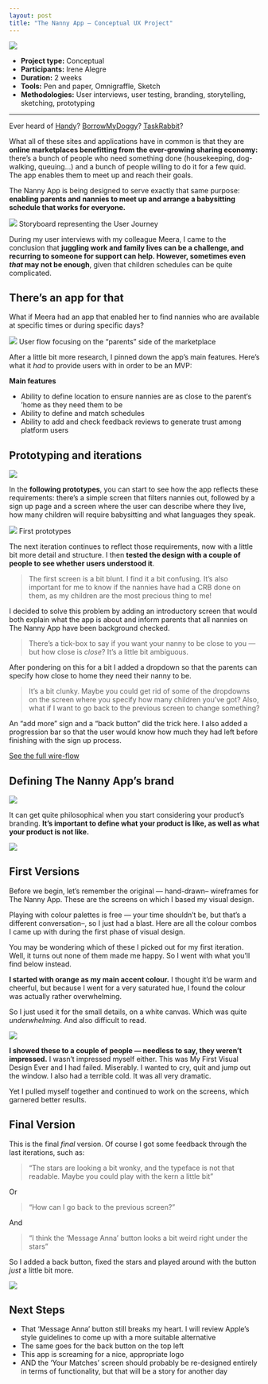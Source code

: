 ```yaml
---
layout: post
title: "The Nanny App — Conceptual UX Project"
---
```


![](images/case_studies/nanny_app/thumbnail.png)


* **Project type:** Conceptual
* **Participants:** Irene Alegre
* **Duration:** 2 weeks
* **Tools:** Pen and paper, Omnigraffle, Sketch
* **Methodologies:** User interviews, user testing, branding, storytelling, sketching, prototyping


----

Ever heard of [Handy](https://www.handy.com/)?
[BorrowMyDoggy](https://www.borrowmydoggy.com/)?
[TaskRabbit](https://www.taskrabbit.co.uk/)?

What all of these sites and applications have in common is that they are **online marketplaces benefitting from the ever-growing sharing economy:** there’s
a bunch of people who need something done (housekeeping, dog-walking, queuing…)
and a bunch of people willing to do it for a few quid. The app enables them to
meet up and reach their goals.

The Nanny App is being designed to serve exactly that same purpose: **enabling
parents and nannies to meet up and arrange a babysitting schedule that works for
everyone.**

![](images/case_studies/nanny_app/story_board.png)
<span class="figcaption_hack">Storyboard representing the User Journey</span>

During my user interviews with my colleague Meera, I came to the conclusion
that **juggling work and family lives can be a challenge, and recurring to
someone for support can help. However, sometimes even *that* may not be enough**,
given that children schedules can be quite complicated.

## There’s an app for that

What if Meera had an app that enabled her to find nannies who are available at
specific times or during specific days?

![](images/case_studies/nanny_app/user_flow.png)
<span class="figcaption_hack">User flow focusing on the “parents” side of the marketplace</span>

After a little bit more research, I pinned down the app’s main features. Here’s
what it *had* to provide users with in order to be an MVP:

**Main features**

* Ability to define location to ensure nannies are as close to the parent‘s ’home
as they need them to be
* Ability to define and match schedules
* Ability to add and check feedback reviews to generate trust among platform users

## **Prototyping and iterations**

![](images/case_studies/nanny_app/iterations_photo.jpeg)

In the **following prototypes**, you can start to see how the app reflects these
requirements: there’s a simple screen that filters nannies out, followed by a
sign up page and a screen where the user can describe where they live, how many
children will require babysitting and what languages they speak.

![](images/case_studies/nanny_app/sketches.png)
<span class="figcaption_hack">First prototypes</span>

The next iteration continues to reflect those requirements, now with a little
bit more detail and structure. I then **tested the design with a couple of
people to see whether users understood it**.

> The first screen is a bit blunt. I find it a bit confusing. It’s also important
> for me to know if the nannies have had a CRB done on them, as my children are
the most precious thing to me!

I decided to solve this problem by adding an introductory screen that would both
explain what the app is about and inform parents that all nannies on The Nanny
App have been background checked.

> There’s a tick-box to say if you want your nanny to be close to you — but how
> close is *close*? It’s a little bit ambiguous.

After pondering on this for a bit I added a dropdown so that the parents can specify how close to home they need
their nanny to be.

> It’s a bit clunky. Maybe you could get rid of some of the dropdowns on the
> screen where you specify how many children you’ve got? Also, what if I want to
go back to the previous screen to change something?

An “add more” sign and a “back button” did the trick here. I also added a
progression bar so that the user would know how much they had left before
finishing with the sign up process.

[See the full
wire-flow](https://drive.google.com/open?id=0B9_hamWwtU2dQzNwakxFNkJqXzQ)

## Defining The Nanny App’s brand

![](images/case_studies/nanny_app/mood_board.png)

It can get quite philosophical when you start considering your product’s
branding. **It’s important to define what your product is like, as well as what
your product is not like.**

![](images/case_studies/nanny_app/branding.png)

## First Versions

Before we begin, let’s remember the original — hand-drawn– wireframes for The
Nanny App. These are the screens on which I based my visual design.

Playing with colour palettes is free — your time shouldn’t be, but that’s a
different conversation–, so I just had a blast. Here are all the colour combos I
came up with during the first phase of visual design.

You may be wondering which of these I picked out for my first iteration. Well,
it turns out none of them made me happy. So I went with what you’ll find below
instead.

**I started with orange as my main accent colour.** I thought it’d be warm and
cheerful, but because I went for a very saturated hue, I found the colour was
actually rather overwhelming.

So I just used it for the small details, on a white canvas. Which was quite
*underwhelming*. And also difficult to read.

![](images/case_studies/nanny_app/first_design.png)


**I showed these to a couple of people — needless to say, they weren’t
impressed.** I wasn’t impressed myself either. This was My First Visual Design
Ever and I had failed. Miserably. I wanted to cry, quit and jump out the window.
I also had a terrible cold. It was all very dramatic.

Yet I pulled myself together and continued to work on the screens, which
garnered better results.

## Final Version

This is the final *final* version. Of course I got some feedback through the
last iterations, such as:

> “The stars are looking a bit wonky, and the typeface is not that readable. Maybe
> you could play with the kern a little bit”

Or

> “How can I go back to the previous screen?”

And

> “I think the ‘Message Anna’ button looks a bit weird right under the stars”

So I added a back button, fixed the stars and played around with the button
*just* a little bit more.


![](images/case_studies/nanny_app/second_design.png)

## Next Steps

* That ‘Message Anna’ button still breaks my heart. I will review Apple’s style
guidelines to come up with a more suitable alternative
* The same goes for the back button on the top left
* This app is screaming for a nice, appropriate logo
* AND the ‘Your Matches’ screen should probably be re-designed entirely in terms
of functionality, but that will be a story for another day
